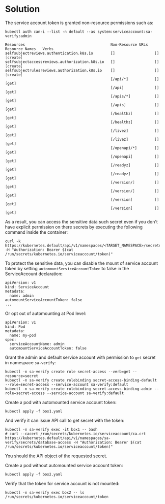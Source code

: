 # Solution

The service account token is granted non-resource permissions such as:

    kubectl auth can-i --list -n default --as system:serviceaccount:sa-verify:admin

    Resources                                       Non-Resource URLs   Resource Names   Verbs
    selfsubjectreviews.authentication.k8s.io        []                  []               [create]
    selfsubjectaccessreviews.authorization.k8s.io   []                  []               [create]
    selfsubjectrulesreviews.authorization.k8s.io    []                  []               [create]
                                                    [/api/*]            []               [get]
                                                    [/api]              []               [get]
                                                    [/apis/*]           []               [get]
                                                    [/apis]             []               [get]
                                                    [/healthz]          []               [get]
                                                    [/healthz]          []               [get]
                                                    [/livez]            []               [get]
                                                    [/livez]            []               [get]
                                                    [/openapi/*]        []               [get]
                                                    [/openapi]          []               [get]
                                                    [/readyz]           []               [get]
                                                    [/readyz]           []               [get]
                                                    [/version/]         []               [get]
                                                    [/version/]         []               [get]
                                                    [/version]          []               [get]
                                                    [/version]          []               [get]

As a result, you can access the sensitive data such secret even if you don't have explicit
permission on there secrets by executing the following command inside the container:

    curl -k https://kubernetes.default/api/v1/namespaces/<TARGET_NAMESPACE>/secrets -H "Authorization: Bearer $(cat /run/secrets/kubernetes.io/serviceaccount/token)"

To protect the sensitive data, you can disable the mount of service account
token by setting `automountServiceAccountToken` to false in the ServiceAccount
declaration:

    apiVersion: v1
    kind: ServiceAccount
    metadata:
      name: admin
    automountServiceAccountToken: false
    ...

Or opt out of automounting at Pod level:

    apiVersion: v1
    kind: Pod
    metadata:
      name: my-pod
    spec:
      serviceAccountName: admin
      automountServiceAccountToken: false

Grant the admin and default service account with permission to `get`
secret in namespace `sa-verify`:

    kubectl -n sa-verify create role secret-access --verb=get --resource=secret
    kubectl -n sa-verify create rolebinding secret-access-binding-default --role=secret-access --service-account sa-verify:default
    kubectl -n sa-verify create rolebinding secret-access-binding-admin --role=secret-access --service-account sa-verify:default

Create a pod with automounted service account token:

    kubectl apply -f box1.yaml

And verify it can issue API call to get secret with the token:

    kubectl -n sa-verify exec -it box1 -- bash
    # curl --cacert /run/secrets/kubernetes.io/serviceaccount/ca.crt https://kubernetes.default/api/v1/namespaces/sa-verify/secrets/database-access -H "Authorization: Bearer $(cat /run/secrets/kubernetes.io/serviceaccount/token)"

You should the API object of the requested secret.

Create a pod without automounted service account token:

    kubectl apply -f box2.yaml

Verify that the token for service account is not mounted:

    kubectl -n sa-verify exec box2 -- ls /run/secrets/kubernetes.io/serviceaccount/token
